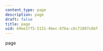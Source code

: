 ```yaml
---
content_type: page
description: page
draft: false
title: page
uid: 69ee1ff5-5131-4bec-87ba-c6c71097c6bf
---
```

page